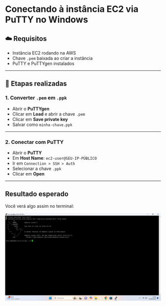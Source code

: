 # Conectando à instância EC2 via PuTTY no Windows

## ☁️ Requisitos
- Instância EC2 rodando na AWS
- Chave `.pem` baixada ao criar a instância
- PuTTY e PuTTYgen instalados

---

## 🧩 Etapas realizadas

### 1. Converter `.pem` em `.ppk`
- Abrir o **PuTTYgen**
- Clicar em **Load** e abrir a chave `.pem`
- Clicar em **Save private key**
- Salvar como `minha-chave.ppk`

---

### 2. Conectar com PuTTY
- Abrir o **PuTTY**
- Em **Host Name**: `ec2-user@SEU-IP-PÚBLICO`
- Ir em `Connection > SSH > Auth`
- Selecionar a chave `.ppk`
- Clicar em **Open**

---

## Resultado esperado

Você verá algo assim no terminal:

![Conexão via EC2](WhatsApp%20Image%202025-08-04%20at%2019.48.06.jpeg)

